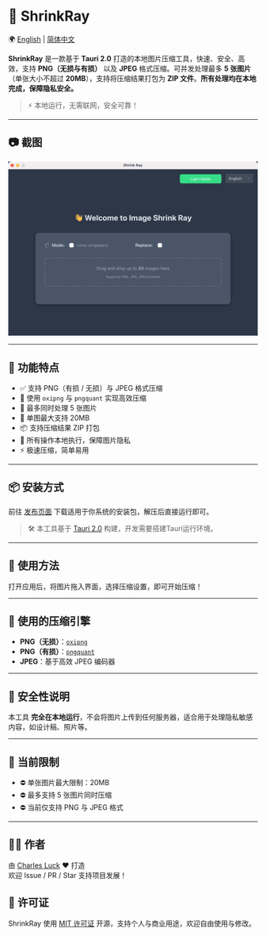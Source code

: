 # 🔬 ShrinkRay

🌍 [English](./README.md) | [简体中文](./README.zh-CN.md)


**ShrinkRay** 是一款基于 **Tauri 2.0** 打造的本地图片压缩工具，快速、安全、高效，支持 **PNG（无损与有损）** 以及 **JPEG** 格式压缩。可并发处理最多 **5 张图片**（单张大小不超过 **20MB**），支持将压缩结果打包为 **ZIP 文件**。**所有处理均在本地完成，保障隐私安全。**

> ⚡ 本地运行，无需联网，安全可靠！

---

## 📷 截图

![Screenshot of the app](./preview/Snipaste_2025-04-08_15-43-39.png)

---

## 🧩 功能特点

- ✅ 支持 PNG（有损 / 无损）与 JPEG 格式压缩  
- 🚀 使用 `oxipng` 与 `pngquant` 实现高效压缩  
- 🧵 最多同时处理 5 张图片  
- 📁 单图最大支持 20MB  
- 📦 支持压缩结果 ZIP 打包  
- 🔐 所有操作本地执行，保障图片隐私  
- ⚡ 极速压缩，简单易用

---

## 📦 安装方式

前往 [发布页面](https://github.com/charles-lck/shrink-ray/releases) 下载适用于你系统的安装包，解压后直接运行即可。

> 🛠️ 本工具基于 [Tauri 2.0](https://v2.tauri.app/) 构建，开发需要搭建Tauri运行环境。

---

## 🚀 使用方法

打开应用后，将图片拖入界面，选择压缩设置，即可开始压缩！

---

## 🔧 使用的压缩引擎

- **PNG（无损）**：[`oxipng`](https://github.com/shssoichiro/oxipng)  
- **PNG（有损）**：[`pngquant`](https://github.com/kornelski/pngquant)  
- **JPEG**：基于高效 JPEG 编码器

---

## 🔐 安全性说明

本工具 **完全在本地运行**，不会将图片上传到任何服务器，适合用于处理隐私敏感内容，如设计稿、照片等。

---

## 📌 当前限制

- ⛔ 单张图片最大限制：20MB  
- ⛔ 最多支持 5 张图片同时压缩  
- ⛔ 当前仅支持 PNG 与 JPEG 格式

---

## 👨‍💻 作者

由 [Charles Luck](https://github.com/charles-lck) ❤️ 打造  
欢迎 Issue / PR / Star 支持项目发展！

## 📄 许可证

ShrinkRay 使用 [MIT 许可证](./LICENSE) 开源，支持个人与商业用途，欢迎自由使用与修改。
